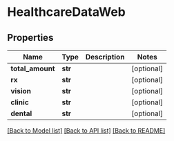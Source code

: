 # HealthcareDataWeb

## Properties
Name | Type | Description | Notes
------------ | ------------- | ------------- | -------------
**total_amount** | **str** |  | [optional] 
**rx** | **str** |  | [optional] 
**vision** | **str** |  | [optional] 
**clinic** | **str** |  | [optional] 
**dental** | **str** |  | [optional] 

[[Back to Model list]](../README.md#documentation-for-models) [[Back to API list]](../README.md#documentation-for-api-endpoints) [[Back to README]](../README.md)


